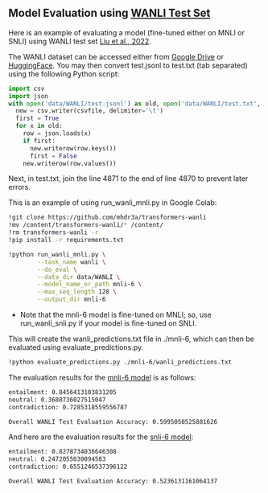 ## Model Evaluation using [WANLI Test Set](https://alisawuffles.github.io/publication/wanli/)

Here is an example of evaluating a model (fine-tuned either on MNLI or SNLI) using WANLI test set [Liu et al., 2022](https://arxiv.org/abs/2201.05955).

The WANLI dataset can be accessed either from [Google Drive](https://drive.google.com/drive/u/0/folders/1tbLcQUF2W9ClanTLv9EWAEFuMz8iQ2AE) or [HuggingFace](https://huggingface.co/datasets/alisawuffles/WANLI).
You may then convert test.jsonl to test.txt (tab separated) using the following Python script:

```python
import csv
import json
with open('data/WANLI/test.jsonl') as old, open('data/WANLI/test.txt', 'w') as csvfile:
  new = csv.writer(csvfile, delimiter='\t')
  first = True
  for x in old:
    row = json.loads(x)
    if first:
      new.writerow(row.keys())
      first = False
    new.writerow(row.values())
```
Next, in test.txt, join the line 4871 to the end of line 4870 to prevent later errors.

This is an example of using run_wanli_mnli.py in Google Colab:

```bash
!git clone https://github.com/mhdr3a/transformers-wanli
!mv /content/transformers-wanli/* /content/
!rm transformers-wanli -r
!pip install -r requirements.txt

!python run_wanli_mnli.py \
        --task_name wanli \
        --do_eval \
        --data_dir data/WANLI \
        --model_name_or_path mnli-6 \
        --max_seq_length 128 \
        --output_dir mnli-6
```
* Note that the mnli-6 model is fine-tuned on MNLI; so, use run_wanli_snli.py if your model is fine-tuned on SNLI.

This will create the wanli_predictions.txt file in ./mnli-6, which can then be evaluated using evaluate_predictions.py.

```bash
!python evaluate_predictions.py ./mnli-6/wanli_predictions.txt
```

The evaluation results for the [mnli-6 model](https://huggingface.co/mahdiyar/mnli-6) is as follows:

```bash
entailment: 0.8456413103831205
neutral: 0.3688736027515047
contradiction: 0.7285318559556787

Overall WANLI Test Evaluation Accuracy: 0.5995050525881626
```

And here are the evaluation results for the [snli-6 model](https://huggingface.co/mahdiyar/snli-6):

```bash
entailment: 0.8278734036646308
neutral: 0.2472055030094583
contradiction: 0.6551246537396122

Overall WANLI Test Evaluation Accuracy: 0.5236131161064137
```
